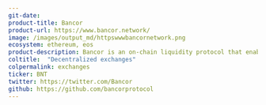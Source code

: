 ```yaml
---
git-date:
product-title: Bancor
product-url: https://www.bancor.network/
image: /images/output_md/httpswwwbancornetwork.png
ecosystem: ethereum, eos
product-description: Bancor is an on-chain liquidity protocol that enables automated, decentralized token exchange on Ethereum and across blockchains. [Bancor Protocol History and Bancor v2 Details](/bancor).
coltitle:  "Decentralized exchanges"
colpermalink: exchanges
ticker: BNT
twitter: https://twitter.com/Bancor
github: https://github.com/bancorprotocol
---
```

